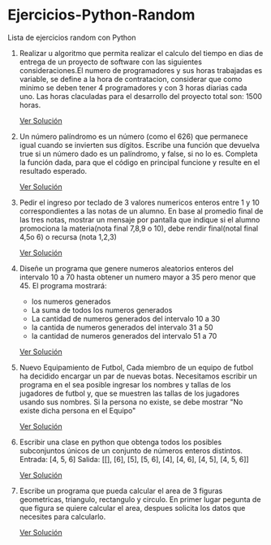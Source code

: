 # Ejercicios-Python-Random
Lista de ejercicios random con Python


1. Realizar u algoritmo que permita realizar el calculo del tiempo en dias de entrega de un proyecto de software con las siguientes consideraciones.El numero de programadores y sus horas trabajadas es variable, se define a la hora de contratacion, considerar que como minimo se deben tener 4 programadores y con 3 horas diarias cada uno. Las horas claculadas para el desarrollo del proyecto total son: 1500 horas. 

    [Ver Solución](/Ejercicio%201/readme1.md)

2. Un número palíndromo es un número (como el 626) que permanece igual cuando se invierten sus dígitos. Escribe una función que devuelva true si un número dado es un palíndromo, y false, si no lo es. 
Completa la función dada, para que el código en principal funcione y resulte en el resultado esperado.

    [Ver Solución](/Ejercicio%202/readme2.md)

3. Pedir el ingreso por teclado de 3 valores numericos enteros entre 1 y 10 correspondientes a las notas de un alumno.
En base al promedio final de las tres notas, mostrar un mensaje por pantalla que indique si el alumno promociona la materia(nota final 7,8,9 o 10), debe rendir final(notal final 4,5o 6) o recursa (nota 1,2,3)

    [Ver Solución](/Ejercicio%203/readme3.md)

4. Diseñe un programa que genere numeros aleatorios enteros del intervalo 10 a 70 hasta obtener un numero mayor a 35 pero menor que 45. El programa mostrará: 
    
    - los numeros generados
    - La suma de todos los numeros generados
    - La cantidad de numeros generados del intervalo 10 a 30 
    - la cantida de numeros generados del intervalo 31 a 50
    - la cantidad de numeros generados del intervalo 51 a 70

    [Ver Solución](/Ejercicio%204/readme4.md)

5. Nuevo Equipamiento de Futbol, Cada miembro de un equipo de futbol ha decidido encargar un par de nuevas botas. Necesitamos escribir un programa en el sea posible ingresar los nombres y tallas de los jugadores de futbol y, que se muestren las tallas de los jugadores usando sus nombres. Si la persona no existe, se debe mostrar "No existe dicha persona en el Equipo"

    [Ver Solución](/Ejercicio%205/readme5.md)

6. Escribir una clase en python que obtenga todos los posibles subconjuntos únicos de un conjunto de números enteros distintos. 
Entrada: [4, 5, 6]
Salida: [[], [6], [5], [5, 6], [4], [4, 6], [4, 5], [4, 5, 6]]

    [Ver Solución](/Ejercicio%206/readme6.md)

8. Escribe un programa que pueda calcular el area de 3 figuras geometricas, triangulo, rectangulo y circulo. En primer lugar pegunta de que figura se quiere calcular el area, despues solicita los datos que necesites para calcularlo.

    [Ver Solución](/Ejercicio%208/readme8.md)